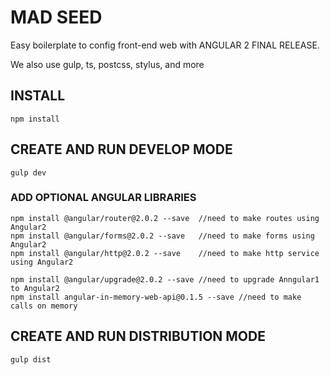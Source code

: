 # MAD SEED

Easy boilerplate to config front-end web with ANGULAR 2 FINAL RELEASE. 

We also use gulp, ts, postcss, stylus, and more

## INSTALL

```
npm install
```

## CREATE AND RUN DEVELOP MODE

```
gulp dev
```

### ADD OPTIONAL ANGULAR LIBRARIES

```
npm install @angular/router@2.0.2 --save  //need to make routes using Angular2
npm install @angular/forms@2.0.2 --save   //need to make forms using Angular2
npm install @angular/http@2.0.2 --save    //need to make http service using Angular2

npm install @angular/upgrade@2.0.2 --save //need to upgrade Anngular1 to Angular2
npm install angular-in-memory-web-api@0.1.5 --save //need to make calls on memory
```


## CREATE AND RUN DISTRIBUTION MODE

```
gulp dist
```
